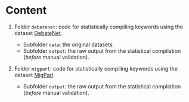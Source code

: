 # Content

1. Folder ```debatenet```: code for statistically compiling keywords using the dataset [DebateNet](https://clarin09.ims.uni-stuttgart.de/debatenet/https://clarin09.ims.uni-stuttgart.de/debatenet/).
    - Subfolder ```data```: the original datasets.
    - Subfolder ```output```: the raw output from the statistical compilation (*before* manual validation).
      
2. Folder ```migparl```: code for statistically compiling keywords using the dataset [MigParl](https://polmine.github.io/MigParl/).
   - Subfolder ```output```: the raw output from the statistical compilation (*before* manual validation).
